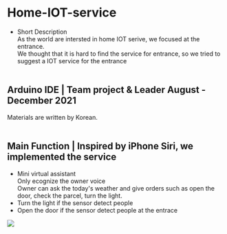 # Home-IOT-service
* Short Description<br/>
As the world are intersted in home IOT serive, we focused at the entrance.<br/>
We thought that it is hard to find the service for entrance, so we tried to suggest a IOT service for the entrance<br/><br/>

## Arduino IDE | Team project & Leader   August - December 2021 
Materials are written by Korean.<br/><br/>


## Main Function | Inspired by iPhone Siri, we implemented the service<br/>
- Mini virtual assistant <br/>
 Only ecognize the owner voice<br/>
 Owner can ask the today's weather and give orders such as open the door, check the parcel, turn the light.<br/>
- Turn the light if the sensor detect people <br/>
- Open the door if the sensor detect people at the entrace

<image src="image.jpg">
